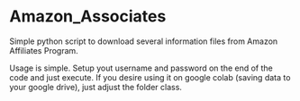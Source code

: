 # Amazon_Associates
Simple python script to download several information files from Amazon Affiliates Program. 

Usage is simple. Setup yout username and password on the end of the code and just execute.
If you desire using it on google colab (saving data to your google drive), just adjust the folder class.
